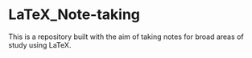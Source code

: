 # LaTeX_Note-taking
This is a repository built with the aim of taking notes for broad areas of study using LaTeX.
